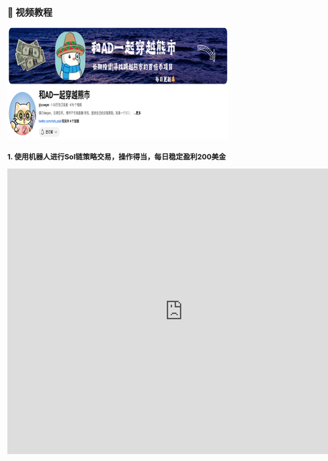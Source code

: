 
##  🎥 视频教程
<img src="https://raw.githubusercontent.com/tpbot-admin/tpbot-admin.github.io/master/images/ad.png"  alt="image-16" style="width:800px;height:258px" />

### 1. 使用机器人进行Sol链策略交易，操作得当，每日稳定盈利200美金

<iframe width="800px" height="650px"  src="https://www.youtube.com/embed/wGcXZBf7F5o?si=Or6h2sfj_9Mu3oAE" title="YouTube video player" frameborder="0" allow="accelerometer; autoplay; clipboard-write; encrypted-media; gyroscope; picture-in-picture; web-share" referrerpolicy="strict-origin-when-cross-origin" allowfullscreen></iframe>